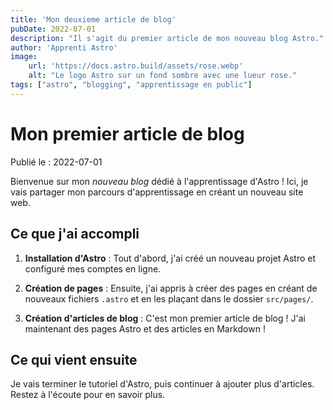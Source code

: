 ```yaml
---
title: 'Mon deuxieme article de blog'
pubDate: 2022-07-01
description: "Il s'agit du premier article de mon nouveau blog Astro."
author: 'Apprenti Astro'
image:
    url: 'https://docs.astro.build/assets/rose.webp'
    alt: "Le logo Astro sur un fond sombre avec une lueur rose."
tags: ["astro", "blogging", "apprentissage en public"]
---
```

# Mon premier article de blog

Publié le : 2022-07-01

Bienvenue sur mon _nouveau blog_ dédié à l'apprentissage d'Astro ! Ici, je vais partager mon parcours d'apprentissage en créant un nouveau site web.

## Ce que j'ai accompli

1. **Installation d'Astro** : Tout d'abord, j'ai créé un nouveau projet Astro et configuré mes comptes en ligne.

2. **Création de pages** : Ensuite, j'ai appris à créer des pages en créant de nouveaux fichiers `.astro` et en les plaçant dans le dossier `src/pages/`.

3. **Création d'articles de blog** : C'est mon premier article de blog ! J'ai maintenant des pages Astro et des articles en Markdown !

## Ce qui vient ensuite

Je vais terminer le tutoriel d'Astro, puis continuer à ajouter plus d'articles. Restez à l'écoute pour en savoir plus.